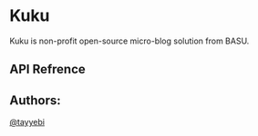 # Kuku

Kuku is non-profit open-source micro-blog solution
from BASU.

## API Refrence

## Authors:

[@tayyebi](http://kouy.ir/tayyebi)
